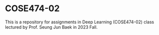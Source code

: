 # COSE474-02

This is a repository for assignments in Deep Learning (COSE474-02) class lectured by Prof. Seung Jun Baek in 2023 Fall.